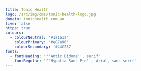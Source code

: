 ```yaml
---
title: Tonic Health
logo: /src/img/cms/tonic-health-logo.jpg
domain: tonichealth.com.au
live: false
https: true
colours:
  - colourNeutral: '#1a1a1a'
    colourPrimary: '#e87a96'
    colourSecondary: '#44C257'
fonts:
  - fontHeading: '''Antic Didone'', serif'
    fontRegular: '''Hypatia Sans Pro'', Arial, sans-serif'
---
```


